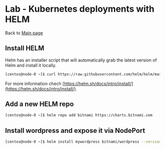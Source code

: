 # Lab - Kubernetes deployments with HELM

Back to [Main page](../README.md)

## Install HELM

Helm has an installer script that will automatically grab the latest version of Helm and install it locally.

```sh
[centos@node-0 ~]$ curl https://raw.githubusercontent.com/helm/helm/master/scripts/get-helm-3 | bash
```

For more information chech [https://helm.sh/docs/intro/install/](https://helm.sh/docs/intro/install/).

## Add a new HELM repo

```sh
[centos@node-0 ~]$ helm repo add bitnami https://charts.bitnami.com
```

## Install wordpress and expose it via NodePort

```sh
[centos@node-0 ~]$ helm install mywordpress bitnami/wordpress --version 8.0.1 --set service.type=NodePort
```
